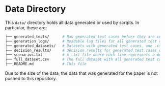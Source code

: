 # **Data Directory**

This `data/` directory holds all data generated or used by scripts. In particular, these are:

   ```bash
   ├── generated_tests/      # Raw generated test cases before they are compiled into datasets, one folder per bias with one .xml file per scenario
   ├── generation_logs/      # Readable log files for all generated test cases, one folder per bias with one .txt file per scenario
   ├── generated_datasets/   # Datasets with generated test cases, one .csv file per bias
   ├── decision_results/     # Decision results for generated test cases obtained from decision models, one .csv file per model
   ├── scenarios.txt         # A .txt file where each line represents a decision-making scenario
   ├── full_dataset.csv      # The full dataset with all generated test cases of all biases in .csv format
   ├── README.md             # This file
   ```

Due to the size of the data, the data that was generated for the paper is not pushed to this repository.